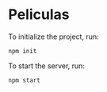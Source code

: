 # Peliculas

To initialize the project, run:

```
npm init
```


To start the server, run:

```
npm start
```


